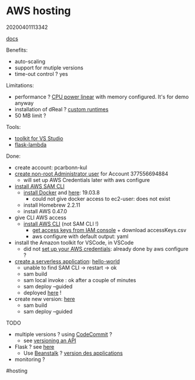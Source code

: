 AWS hosting
=
20200401113342

[docs](https://docs.aws.amazon.com/lambda/latest/dg/welcome.html)

Benefits:
* auto-scaling
* support for mutiple versions
* time-out control ? yes

Limitations:
* performance ? [CPU power linear](https://docs.aws.amazon.com/lambda/latest/dg/configuration-console.html) with memory configured.  It's for demo anyway
* installation of dReal ? [custom runtimes](https://docs.aws.amazon.com/lambda/latest/dg/runtimes-custom.html)
* 50 MB limit ?

Tools:
* [toolkit for VS Studio](https://aws.amazon.com/fr/visualstudiocode/)
* [flask-lambda](https://github.com/sivel/flask-lambda)

Done:
* create account: pcarbonn-kul
* [create non-root Administrator user](https://docs.aws.amazon.com/IAM/latest/UserGuide/getting-started_create-admin-group.html) for Account 377556694884
    * will set up AWS Credentials later with aws configure
* [install AWS SAM CLI](https://docs.aws.amazon.com/serverless-application-model/latest/developerguide/serverless-sam-cli-install.html)
    * [install Docker](https://docs.docker.com/install/) and [here](https://docs.docker.com/install/linux/docker-ce/ubuntu/): 19.03.8
        * could not give docker access to ec2-user: does not exist
    * install Homebrew 2.2.11
    * install AWS 0.47.0
* give CLI AWS access
    * [install AWS CLI](https://docs.aws.amazon.com/cli/latest/userguide/install-cliv2-linux.html) (not SAM CLI !)  
        * [get access keys from IAM console](https://docs.aws.amazon.com/IAM/latest/UserGuide/id_credentials_access-keys.html) + download accessKeys.csv
        * aws configure with default output: yaml
* install the Amazon toolkit for VSCode, in VSCode
    * did not [set up your AWS credentials](https://docs.aws.amazon.com/toolkit-for-vscode/latest/userguide/setup-credentials.html): already done by aws configure ?
* [create a serverless application](https://docs.aws.amazon.com/toolkit-for-vscode/latest/userguide/create-sam.html):  [hello-world](https://docs.aws.amazon.com/serverless-application-model/latest/developerguide/serverless-getting-started-hello-world.html)
    * unable to find SAM CLI → restart → ok
    * sam build
    * sam local invoke : ok after a couple of minutes
    * sam deploy –guided
    * deployed [here](https://gb8ubrmp0j.execute-api.us-east-1.amazonaws.com/Prod/hello/) !
* create new version: [here](https://8icksxbl7k.execute-api.eu-west-3.amazonaws.com/Prod/hello/)
    * sam build
    * sam deploy –guided

TODO
* multiple versions ? using [CodeCommit](https://docs.aws.amazon.com/codecommit/latest/userguide/welcome.html) ?
    * see [versioning an API](https://stackoverflow.com/questions/54208218/versioning-an-api-deployed-with-sam)
* Flask ? see [here](https://medium.com/@rodkey/deploying-a-flask-application-on-aws-a72daba6bb80)
    * Use [Beanstalk](https://docs.aws.amazon.com/fr_fr/elasticbeanstalk/latest/dg/Welcome.html) ? [version des applications](https://docs.aws.amazon.com/fr_fr/elasticbeanstalk/latest/dg/applications-versions.html)
* monitoring ?

#hosting